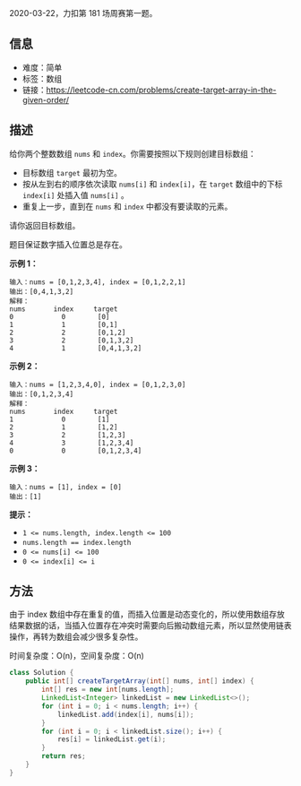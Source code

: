 2020-03-22，力扣第 181 场周赛第一题。

## 信息

- 难度：简单
- 标签：数组
- 链接：https://leetcode-cn.com/problems/create-target-array-in-the-given-order/

## 描述

给你两个整数数组 `nums` 和 `index`。你需要按照以下规则创建目标数组：

- 目标数组 `target` 最初为空。
- 按从左到右的顺序依次读取 `nums[i]` 和 `index[i]`，在 `target` 数组中的下标 `index[i]` 处插入值 `nums[i]` 。
- 重复上一步，直到在 `nums` 和 `index` 中都没有要读取的元素。

请你返回目标数组。

题目保证数字插入位置总是存在。

**示例 1：**

```
输入：nums = [0,1,2,3,4], index = [0,1,2,2,1]
输出：[0,4,1,3,2]
解释：
nums       index     target
0            0        [0]
1            1        [0,1]
2            2        [0,1,2]
3            2        [0,1,3,2]
4            1        [0,4,1,3,2]
```

**示例 2：**

```
输入：nums = [1,2,3,4,0], index = [0,1,2,3,0]
输出：[0,1,2,3,4]
解释：
nums       index     target
1            0        [1]
2            1        [1,2]
3            2        [1,2,3]
4            3        [1,2,3,4]
0            0        [0,1,2,3,4]
```

**示例 3：**

```
输入：nums = [1], index = [0]
输出：[1]
```

**提示：**

- `1 <= nums.length, index.length <= 100`
- `nums.length == index.length`
- `0 <= nums[i] <= 100`
- `0 <= index[i] <= i`

## 方法

由于 index 数组中存在重复的值，而插入位置是动态变化的，所以使用数组存放结果数据的话，当插入位置存在冲突时需要向后搬动数组元素，所以显然使用链表操作，再转为数组会减少很多复杂性。

时间复杂度：O(n)，空间复杂度：O(n)

```java
class Solution {
    public int[] createTargetArray(int[] nums, int[] index) {
        int[] res = new int[nums.length];
        LinkedList<Integer> linkedList = new LinkedList<>();
        for (int i = 0; i < nums.length; i++) {
            linkedList.add(index[i], nums[i]);
        }
        for (int i = 0; i < linkedList.size(); i++) {
            res[i] = linkedList.get(i);
        }
        return res;
    }
}
```

